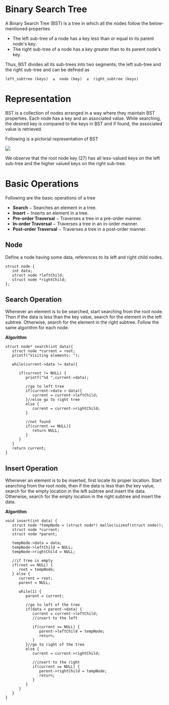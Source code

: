# Binary Search Tree

A Binary Search Tree (BST) is a tree in which all the nodes follow the below-mentioned properties

* The left sub-tree of a node has a key less than or equal to its parent node's key.
* The right sub-tree of a node has a key greater than to its parent node's key.

Thus, BST divides all its sub-trees into two segments; the left sub-tree and the right sub-tree and can be defined as

```
left_subtree (keys)  ≤  node (key)  ≤  right_subtree (keys)
```

# Representation

BST is a collection of nodes arranged in a way where they maintain BST properties. Each node has a key and an associated value. While searching, the desired key is compared to the keys in BST and if found, the associated value is retrieved.

Following is a pictorial representation of BST 

![](https://www.tutorialspoint.com/data_structures_algorithms/images/binary_search_tree.jpg)


We observe that the root node key (27) has all less-valued keys on the left sub-tree and the higher valued keys on the right sub-tree.

# Basic Operations

Following are the basic operations of a tree

* **Search** − Searches an element in a tree.
* **Insert** − Inserts an element in a tree.
* **Pre-order Traversal** − Traverses a tree in a pre-order manner.
* **In-order Traversal** − Traverses a tree in an in-order manner.
* **Post-order Traversal** − Traverses a tree in a post-order manner.

## Node

Define a node having some data, references to its left and right child nodes.

```
struct node {
   int data;   
   struct node *leftChild;
   struct node *rightChild;
};
```

## Search Operation

Whenever an element is to be searched, start searching from the root node. Then if the data is less than the key value, search for the element in the left subtree. Otherwise, search for the element in the right subtree. Follow the same algorithm for each node.

**Algorithm**

```
struct node* search(int data){
   struct node *current = root;
   printf("Visiting elements: ");
	
   while(current->data != data){
	
      if(current != NULL) {
         printf("%d ",current->data);
			
         //go to left tree
         if(current->data > data){
            current = current->leftChild;
         }//else go to right tree
         else {                
            current = current->rightChild;
         }
			
         //not found
         if(current == NULL){
            return NULL;
         }
      }			
   }
   return current;
}
```

## Insert Operation

Whenever an element is to be inserted, first locate its proper location. Start searching from the root node, then if the data is less than the key value, search for the empty location in the left subtree and insert the data. Otherwise, search for the empty location in the right subtree and insert the data.

**Algorithm**

```
void insert(int data) {
   struct node *tempNode = (struct node*) malloc(sizeof(struct node));
   struct node *current;
   struct node *parent;

   tempNode->data = data;
   tempNode->leftChild = NULL;
   tempNode->rightChild = NULL;

   //if tree is empty
   if(root == NULL) {
      root = tempNode;
   } else {
      current = root;
      parent = NULL;

      while(1) {                
         parent = current;
			
         //go to left of the tree
         if(data < parent->data) {
            current = current->leftChild;                
            //insert to the left
				
            if(current == NULL) {
               parent->leftChild = tempNode;
               return;
            }
         }//go to right of the tree
         else {
            current = current->rightChild;
            
            //insert to the right
            if(current == NULL) {
               parent->rightChild = tempNode;
               return;
            }
         }
      }            
   }
}        
```
